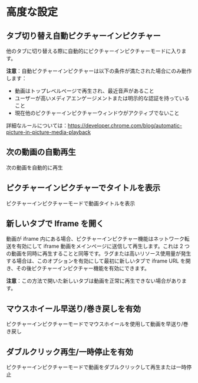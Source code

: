 # 高度な設定

## タブ切り替え自動ピクチャーインピクチャー

他のタブに切り替える際に自動的にピクチャーインピクチャーモードに入ります。

**注意**：自動ピクチャーインピクチャーは以下の条件が満たされた場合にのみ動作します：

- 動画はトップレベルページで再生され、最近音声があること
- ユーザーが高いメディアエンゲージメントまたは明示的な認証を持っていること
- 現在他のピクチャーインピクチャーウィンドウがアクティブでないこと

詳細なルールについては：https://developer.chrome.com/blog/automatic-picture-in-picture-media-playback

## 次の動画の自動再生

次の動画を自動的に再生

## ピクチャーインピクチャーでタイトルを表示

ピクチャーインピクチャーモードで動画タイトルを表示

## 新しいタブで Iframe を開く

動画が iframe 内にある場合、ピクチャーインピクチャー機能はネットワーク転送を有効にして iframe 動画をメインページに送信して再生します。これは 2 つの動画を同時に再生することと同等です。ラグまたは高いリソース使用量が発生する場合は、このオプションを有効にして最初に新しいタブで iframe URL を開き、その後ピクチャーインピクチャー機能を有効にできます。

**注意**：この方法で開いた新しいタブは動画を正常に再生できない場合があります。

## マウスホイール早送り/巻き戻しを有効

ピクチャーインピクチャーモードでマウスホイールを使用して動画を早送り/巻き戻し

## ダブルクリック再生/一時停止を有効

ピクチャーインピクチャーモードで動画をダブルクリックして再生または一時停止
